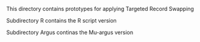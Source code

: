 This directory contains prototypes for applying Targeted Record Swapping

Subdirectory R contains the R script version

Subdirectory Argus continas the Mu-argus version
